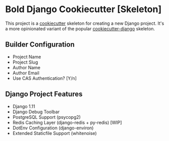 # Bold Django Cookiecutter [Skeleton]

This project is a [cookiecutter](https://github.com/audreyr/cookiecutter) skeleton for creating a new Django project. It's a more opinionated variant of the popular [cookiecutter-django](https://github.com/pydanny/cookiecutter-django/) skeleton.

## Builder Configuration

* Project Name
* Project Slug
* Author Name
* Author Email
* Use CAS Authentication? [Y/n]

## Django Project Features

* Django 1.11
* Django Debug Toolbar
* PostgreSQL Support (psycopg2)
* Redis Caching Layer (django-redis + py-redis) [WIP]
* DotEnv Configuration (django-environ)
* Extended Staticfile Support (whitenoise)
